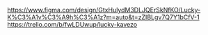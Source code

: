 https://www.figma.com/design/GtxHulydM3DLJQErSkNfKO/Lucky-K%C3%A1v%C3%A9h%C3%A1z?m=auto&t=zZIBLgv7Q7Y1bCfV-1
https://trello.com/b/fwLDUwup/lucky-kavezo
